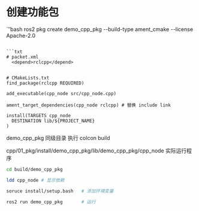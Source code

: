 # 创建功能包

`‵‵bash
ros2 pkg create demo_cpp_pkg --build-type ament_cmake --license Apache-2.0
```

```txt
# packet.xml
  <depend>rclcpp</depend>


# CMakeLists.txt
find_package(rclcpp REQUIRED)

add_executable(cpp_node src/cpp_node.cpp)

ament_target_dependencies(cpp_node rclcpp) # 替换 include link

install(TARGETS cpp_node
  DESTINATION lib/${PROJECT_NAME}
)
```

demo_cpp_pkg 同级目录 执行 colcon build 

cpp/01_pkg/install/demo_cpp_pkg/lib/demo_cpp_pkg/cpp_node 实际运行程序

```bash
cd build/demo_cpp_pkg

ldd cpp_node # 显示依赖
```

```bash 
soruce install/setup.bash   # 添加环境变量

ros2 run demo_cpp_pkg       # 运行
```